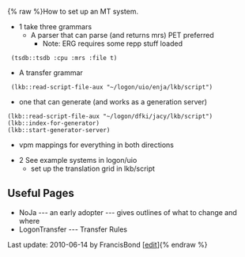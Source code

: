 {% raw %}How to set up an MT system.

- 1 take three grammars
  - A parser that can parse (and returns mrs) PET preferred
    - Note: ERG requires some repp stuff loaded

<!-- -->


     (tsdb::tsdb :cpu :mrs :file t)

- A transfer grammar

<!-- -->


     (lkb::read-script-file-aux "~/logon/uio/enja/lkb/script")

- one that can generate (and works as a generation server)

<!-- -->


    (lkb::read-script-file-aux "~/logon/dfki/jacy/lkb/script")
    (lkb::index-for-generator)
    (lkb::start-generator-server)

- vpm mappings for everything in both directions

<!-- -->


- 2 See example systems in logon/uio
  - set up the translation grid in lkb/script

## Useful Pages

- NoJa --- an early adopter --- gives outlines of what to
change and where
- LogonTransfer --- Transfer Rules

Last update: 2010-06-14 by FrancisBond [[edit](https://github.com/delph-in/docs/wiki/MachineTranslationTutorial/_edit)]{% endraw %}